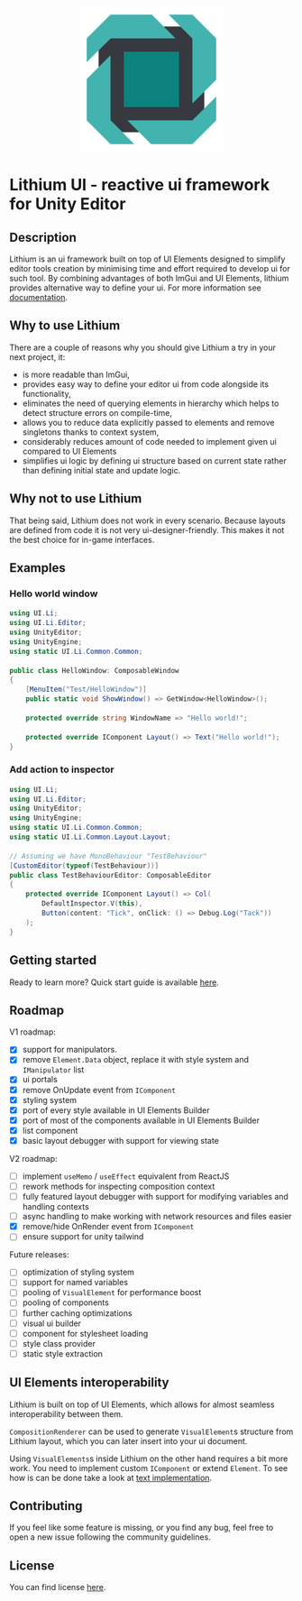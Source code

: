 <p align="center"><img src="Assets~/logo.png" alt="lithium-ui-logo" width="256" height="256"/></p>

# Lithium UI - reactive ui framework for Unity Editor

## Description

Lithium is an ui framework built on top of UI Elements designed to simplify editor tools creation by minimising time and effort required to develop ui for such tool.
By combining advantages of both ImGui and UI Elements, lithium provides alternative way to define your ui.
For more information see [documentation](Documentation~/ui.lithium.md).

## Why to use Lithium

There are a couple of reasons why you should give Lithium a try in your next project, it:

* is more readable than ImGui,
* provides easy way to define your editor ui from code alongside its functionality,
* eliminates the need of querying elements in hierarchy which helps to detect structure errors on compile-time,
* allows you to reduce data explicitly passed to elements and remove singletons thanks to context system,
* considerably reduces amount of code needed to implement given ui compared to UI Elements
* simplifies ui logic by defining ui structure based on current state rather than defining initial state and update logic.

## Why not to use Lithium

That being said, Lithium does not work in every scenario.
Because layouts are defined from code it is not very ui-designer-friendly.
This makes it not the best choice for in-game interfaces.

## Examples

### Hello world window

```csharp
using UI.Li;
using UI.Li.Editor;
using UnityEditor;
using UnityEngine;
using static UI.Li.Common.Common;

public class HelloWindow: ComposableWindow
{
    [MenuItem("Test/HelloWindow")]
    public static void ShowWindow() => GetWindow<HelloWindow>();

    protected override string WindowName => "Hello world!";
    
    protected override IComponent Layout() => Text("Hello world!");
}
```

### Add action to inspector

```csharp
using UI.Li;
using UI.Li.Editor;
using UnityEditor;
using UnityEngine;
using static UI.Li.Common.Common;
using static UI.Li.Common.Layout.Layout;

// Assuming we have MonoBehaviour "TestBehaviour"
[CustomEditor(typeof(TestBehaviour))]
public class TestBehaviourEditor: ComposableEditor
{
    protected override IComponent Layout() => Col(
        DefaultInspector.V(this),
        Button(content: "Tick", onClick: () => Debug.Log("Tack"))
    );
}
```

## Getting started

Ready to learn more? Quick start guide is available [here](Documentation~/bootstrap.md).

## Roadmap

V1 roadmap:

- [x] support for manipulators.
- [x] remove `Element.Data` object, replace it with style system and `IManipulator` list
- [x] ui portals
- [x] remove OnUpdate event from `IComponent`
- [x] styling system
- [x] port of every style available in UI Elements Builder
- [x] port of most of the components available in UI Elements Builder
- [x] list component
- [x] basic layout debugger with support for viewing state

V2 roadmap:

- [ ] implement `useMemo` / `useEffect` equivalent from ReactJS
- [ ] rework methods for inspecting composition context
- [ ] fully featured layout debugger with support for modifying variables and handling contexts
- [ ] async handling to make working with network resources and files easier
- [x] remove/hide OnRender event from `IComponent`
- [ ] ensure support for unity tailwind

Future releases:

- [ ] optimization of styling system
- [ ] support for named variables
- [ ] pooling of `VisualElement` for performance boost
- [ ] pooling of components
- [ ] further caching optimizations
- [ ] visual ui builder
- [ ] component for stylesheet loading
- [ ] style class provider
- [ ] static style extraction

## UI Elements interoperability

Lithium is built on top of UI Elements, which allows for almost seamless interoperability between them.

`CompositionRenderer` can be used to generate `VisualElement`s structure from Lithium layout, which you can later insert into your ui document.

Using `VisualElements`s inside Lithium on the other hand requires a bit more work. You need to implement custom `IComponent` or extend `Element`.
To see how is can be done take a look at [text implementation](Runtime/Common/Text.cs).

## Contributing

If you feel like some feature is missing, or you find any bug, feel free to open a new issue following the community guidelines.

## License

You can find license [here](LICENSE).
